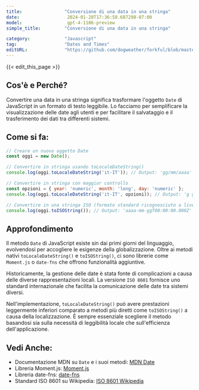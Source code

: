 ```yaml
---
title:                "Conversione di una data in una stringa"
date:                  2024-01-20T17:36:58.687298-07:00
model:                 gpt-4-1106-preview
simple_title:         "Conversione di una data in una stringa"

category:             "Javascript"
tag:                  "Dates and Times"
editURL:              "https://github.com/dogweather/forkful/blob/master/content/it/javascript/converting-a-date-into-a-string.md"
---
```


{{< edit_this_page >}}

## Cos'è e Perché?

Convertire una data in una stringa significa trasformare l'oggetto `Date` di JavaScript in un formato di testo leggibile. Lo facciamo per semplificare la visualizzazione delle date agli utenti e per facilitare il salvataggio e il trasferimento dei dati tra differenti sistemi.

## Come si fa:

```javascript
// Creare un nuovo oggetto Date
const oggi = new Date();

// Convertire in stringa usando toLocaleDateString()
console.log(oggi.toLocaleDateString('it-IT')); // Output: 'gg/mm/aaaa'

// Convertire in stringa con maggior controllo
const opzioni = { year: 'numeric', month: 'long', day: 'numeric' };
console.log(oggi.toLocaleDateString('it-IT', opzioni)); // Output: 'g giorno mese aaaa'

// Convertire in una stringa ISO (formato standard ricognosciuto a livello internazionale)
console.log(oggi.toISOString()); // Output: 'aaaa-mm-ggT00:00:00.000Z'
```

## Approfondimento

Il metodo `Date` di JavaScript esiste sin dai primi giorni del linguaggio, evolvendosi per accogliere le esigenze della globalizzazione. Oltre ai metodi nativi `toLocaleDateString()` e `toISOString()`, ci sono librerie come `Moment.js` o `date-fns` che offrono funzionalità aggiuntive.

Historicamente, la gestione delle date è stata fonte di complicazioni a causa delle diverse rappresentazioni locali. La versione `ISO 8601` fornisce uno standard internazionale che facilita la comunicazione delle date tra sistemi diversi.

Nell'implementazione, `toLocaleDateString()` può avere prestazioni leggermente inferiori comparato a metodi più diretti come `toISOString()` a causa della localizzazione. È sempre essenziale scegliere il metodo basandosi sia sulla necessità di leggibilità locale che sull'efficienza dell'applicazione.

## Vedi Anche:

- Documentazione MDN su `Date` e i suoi metodi: [MDN Date](https://developer.mozilla.org/en-US/docs/Web/JavaScript/Reference/Global_Objects/Date)
- Libreria Moment.js: [Moment.js](https://momentjs.com/)
- Libreria date-fns: [date-fns](https://date-fns.org/)
- Standard ISO 8601 su Wikipedia: [ISO 8601 Wikipedia](https://it.wikipedia.org/wiki/ISO_8601)
